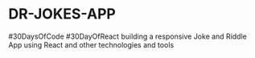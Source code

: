 # DR-JOKES-APP
#30DaysOfCode #30DayOfReact building a responsive Joke and Riddle App using React and other technologies and tools
